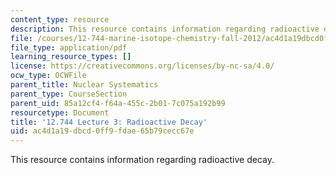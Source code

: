 ```yaml
---
content_type: resource
description: This resource contains information regarding radioactive decay.
file: /courses/12-744-marine-isotope-chemistry-fall-2012/ac4d1a19dbcd0ff9fdae65b79cecc67e_MIT12_744F12_Lec3.pdf
file_type: application/pdf
learning_resource_types: []
license: https://creativecommons.org/licenses/by-nc-sa/4.0/
ocw_type: OCWFile
parent_title: Nuclear Systematics
parent_type: CourseSection
parent_uid: 85a12cf4-f64a-455c-2b01-7c075a192b99
resourcetype: Document
title: '12.744 Lecture 3: Radioactive Decay'
uid: ac4d1a19-dbcd-0ff9-fdae-65b79cecc67e
---
```

This resource contains information regarding radioactive decay.